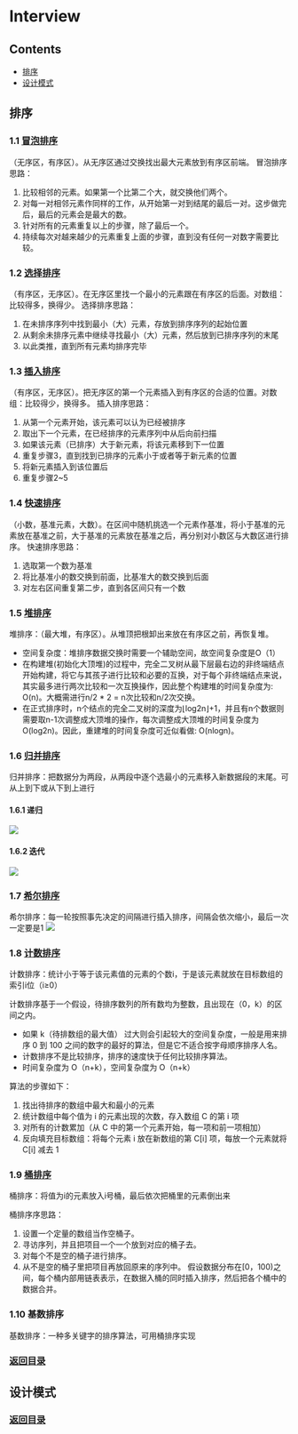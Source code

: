 # Interview

## Contents  
  - [排序](#排序)
  - [设计模式](#设计模式)

## 排序
### 1.1  [冒泡排序](https://github.com/guoguokkk/Interview/blob/master/Sort/BubbleSort.cpp)
（无序区，有序区）。从无序区通过交换找出最大元素放到有序区前端。
冒泡排序思路：
1. 比较相邻的元素。如果第一个比第二个大，就交换他们两个。
2. 对每一对相邻元素作同样的工作，从开始第一对到结尾的最后一对。这步做完后，最后的元素会是最大的数。
3. 针对所有的元素重复以上的步骤，除了最后一个。
4. 持续每次对越来越少的元素重复上面的步骤，直到没有任何一对数字需要比较。

### 1.2 [选择排序](https://github.com/guoguokkk/Interview/blob/master/Sort/SelectionSort.cpp)
（有序区，无序区）。在无序区里找一个最小的元素跟在有序区的后面。对数组：比较得多，换得少。
选择排序思路：
1. 在未排序序列中找到最小（大）元素，存放到排序序列的起始位置
2. 从剩余未排序元素中继续寻找最小（大）元素，然后放到已排序序列的末尾
3. 以此类推，直到所有元素均排序完毕

### 1.3 [插入排序](https://github.com/guoguokkk/Interview/blob/master/Sort/InsertSort.cpp)
（有序区，无序区）。把无序区的第一个元素插入到有序区的合适的位置。对数组：比较得少，换得多。
插入排序思路：
1. 从第一个元素开始，该元素可以认为已经被排序
2. 取出下一个元素，在已经排序的元素序列中从后向前扫描
3. 如果该元素（已排序）大于新元素，将该元素移到下一位置
4. 重复步骤3，直到找到已排序的元素小于或者等于新元素的位置
5. 将新元素插入到该位置后
6. 重复步骤2~5

### 1.4 [快速排序](https://github.com/guoguokkk/Interview/blob/master/Sort/QuickSort.cpp)
（小数，基准元素，大数）。在区间中随机挑选一个元素作基准，将小于基准的元素放在基准之前，大于基准的元素放在基准之后，再分别对小数区与大数区进行排序。
快速排序思路：
1. 选取第一个数为基准
2. 将比基准小的数交换到前面，比基准大的数交换到后面
3. 对左右区间重复第二步，直到各区间只有一个数

### 1.5 [堆排序](https://github.com/guoguokkk/Interview/blob/master/Sort/HeapSort.cpp)
堆排序：（最大堆，有序区）。从堆顶把根卸出来放在有序区之前，再恢复堆。

- 空间复杂度：堆排序数据交换时需要一个辅助空间，故空间复杂度是O（1） 
- 在构建堆(初始化大顶堆)的过程中，完全二叉树从最下层最右边的非终端结点开始构建，将它与其孩子进行比较和必要的互换，对于每个非终端结点来说，其实最多进行两次比较和一次互换操作，因此整个构建堆的时间复杂度为: O(n)。大概需进行n/2 * 2 = n次比较和n/2次交换。 
- 在正式排序时，n个结点的完全二叉树的深度为⌊log2n⌋+1，并且有n个数据则需要取n-1次调整成大顶堆的操作，每次调整成大顶堆的时间复杂度为O(log2n)。因此，重建堆的时间复杂度可近似看做: O(nlogn)。

### 1.6 [归并排序](https://github.com/guoguokkk/Interview/blob/master/Sort/MergeSort.cpp)
归并排序：把数据分为两段，从两段中逐个选最小的元素移入新数据段的末尾。可从上到下或从下到上进行
#### 1.6.1 递归
![](https://github.com/guoguokkk/Interview/blob/master/img/%E5%BD%92%E5%B9%B6%E6%8E%92%E5%BA%8F_%E9%80%92%E5%BD%92.png)

#### 1.6.2 迭代
![](https://github.com/guoguokkk/Interview/blob/master/img/%E5%BD%92%E5%B9%B6%E6%8E%92%E5%BA%8F_%E8%BF%AD%E4%BB%A3.png)

### 1.7 [希尔排序](https://github.com/guoguokkk/Interview/blob/master/Sort/shell_sort.cpp)
希尔排序：每一轮按照事先决定的间隔进行插入排序，间隔会依次缩小，最后一次一定要是1
![](https://github.com/guoguokkk/Interview/blob/master/img/%E5%B8%8C%E5%B0%94%E6%8E%92%E5%BA%8F.png)

### 1.8 [计数排序](https://github.com/guoguokkk/Interview/blob/master/Sort/CountSort.cpp)

计数排序：统计小于等于该元素值的元素的个数i，于是该元素就放在目标数组的索引i位（i≥0）

计数排序基于一个假设，待排序数列的所有数均为整数，且出现在（0，k）的区间之内。
- 如果 k（待排数组的最大值） 过大则会引起较大的空间复杂度，一般是用来排序 0 到 100 之间的数字的最好的算法，但是它不适合按字母顺序排序人名。
- 计数排序不是比较排序，排序的速度快于任何比较排序算法。
- 时间复杂度为 O（n+k），空间复杂度为 O（n+k）

算法的步骤如下：
1. 找出待排序的数组中最大和最小的元素
2. 统计数组中每个值为 i 的元素出现的次数，存入数组 C 的第 i 项
3. 对所有的计数累加（从 C 中的第一个元素开始，每一项和前一项相加）
4. 反向填充目标数组：将每个元素 i 放在新数组的第 C[i] 项，每放一个元素就将 C[i] 减去 1

### 1.9 [桶排序](https://github.com/guoguokkk/Interview/blob/master/Sort/BucketSort.cpp)
桶排序：将值为i的元素放入i号桶，最后依次把桶里的元素倒出来

桶排序序思路：
1. 设置一个定量的数组当作空桶子。
2. 寻访序列，并且把项目一个一个放到对应的桶子去。
3. 对每个不是空的桶子进行排序。
4. 从不是空的桶子里把项目再放回原来的序列中。
假设数据分布在[0，100)之间，每个桶内部用链表表示，在数据入桶的同时插入排序，然后把各个桶中的数据合并。

### 1.10 基数排序
基数排序：一种多关键字的排序算法，可用桶排序实现

### [返回目录](#Contents)

## 设计模式

### [返回目录](#Contents)
